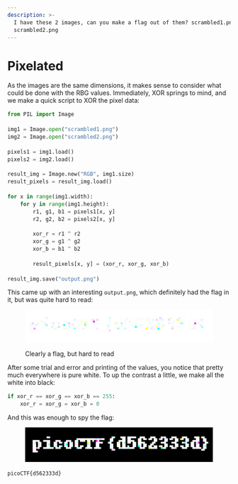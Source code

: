 ```yaml
---
description: >-
  I have these 2 images, can you make a flag out of them? scrambled1.png
  scrambled2.png
---
```


# Pixelated

As the images are the same dimensions, it makes sense to consider what could be done with the RBG values. Immediately, XOR springs to mind, and we make a quick script to XOR the pixel data:

```python
from PIL import Image

img1 = Image.open("scrambled1.png")
img2 = Image.open("scrambled2.png")

pixels1 = img1.load()
pixels2 = img2.load()

result_img = Image.new("RGB", img1.size)
result_pixels = result_img.load()

for x in range(img1.width):
    for y in range(img1.height):
        r1, g1, b1 = pixels1[x, y]
        r2, g2, b2 = pixels2[x, y]

        xor_r = r1 ^ r2
        xor_g = g1 ^ g2
        xor_b = b1 ^ b2

        result_pixels[x, y] = (xor_r, xor_g, xor_b)

result_img.save("output.png")

```

This came up with an interesting `output.png`, which definitely had the flag in it, but was quite hard to read:

<figure><img src="../../.gitbook/assets/image (1).png" alt=""><figcaption><p>Clearly a flag, but hard to read</p></figcaption></figure>

After some trial and error and printing of the values, you notice that pretty much everywhere is pure white. To up the contrast a little, we make all the white into black:

```python
if xor_r == xor_g == xor_b == 255:
    xor_r = xor_g = xor_b = 0
```

And this was enough to spy the flag:

<figure><img src="../../.gitbook/assets/image (2).png" alt=""><figcaption></figcaption></figure>

```
picoCTF{d562333d}
```
